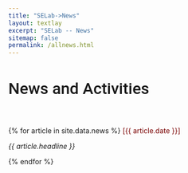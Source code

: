 ```yaml
---
title: "SELab->News"
layout: textlay
excerpt: "SELab -- News"
sitemap: false
permalink: /allnews.html
---
```



<h2 style="font-family: 'Roboto', sans-serif; font-weight: 500; font-size: 32px;">News and Activities</h2>
<br>

{% for article in site.data.news %}
<span style="color: #7a0000;">[{{ article.date }}]</span>
<p><em>{{ article.headline }}</em></p>
{% endfor %}
